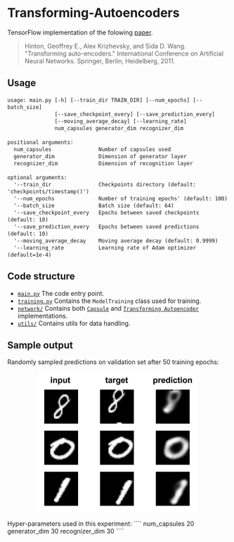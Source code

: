 # Transforming-Autoencoders

TensorFlow implementation of the folowing [paper](http://www.cs.toronto.edu/~fritz/absps/transauto6.pdf).

> Hinton, Geoffrey E., Alex Krizhevsky, and Sida D. Wang. "Transforming auto-encoders." International Conference on Artificial Neural Networks. Springer, Berlin, Heidelberg, 2011.

## Usage

````
usage: main.py [-h] [--train_dir TRAIN_DIR] [--num_epochs] [--batch_size]
               [--save_checkpoint_every] [--save_prediction_every]
               [--moving_average_decay] [--learning_rate]
               num_capsules generator_dim recognizer_dim
               
positional arguments:
  num_capsules               Number of capsules used
  generator_dim              Dimension of generator layer
  recognizer_dim             Dimension of recognition layer
  
optional arguments:
  '--train_dir               Checkpoints directory (default: 'checkpoints/timestamp()')
  '--num_epochs              Number of training epochs' (default: 100)
  '--batch_size              Batch size (default: 64)
  '--save_checkpoint_every   Epochs between saved checkpoints (default: 10)
  '--save_prediction_every   Epochs between saved predictions (default: 10)
  '--moving_average_decay    Moving average decay (default: 0.9999)
  '--learning_rate           Learning rate of Adam optimizer (default=1e-4)
````

## Code structure

* [`main.py`](https://github.com/ndrplz/capsules/tree/master/transforming_autoencoders/main.py) The code entry point.
* [`training.py`](https://github.com/ndrplz/capsules/tree/master/transforming_autoencoders/training.py) Contains the `ModelTraining` class used for training.
* [`network/`](https://github.com/ndrplz/capsules/tree/master/transforming_autoencoders/network) Contains both [`Capsule`](https://github.com/ndrplz/capsules/blob/master/transforming_autoencoders/network/capsule.py) and [`Transforming Autoencoder`](https://github.com/ndrplz/capsules/blob/master/transforming_autoencoders/network/transforming_autoencoder.py) implementations.
* [`utils/`](https://github.com/ndrplz/capsules/tree/master/transforming_autoencoders/utils) Contains utils for data handling.

## Sample output
Randomly sampled predictions on validation set after 50 training epochs:
<p align="center">
 <img src="./docs/img/output.png" alt="Output">
 </p>
Hyper-parameters used in this experiment:
````
    num_capsules      20
    generator_dim     30
    recognizer_dim    30
````
